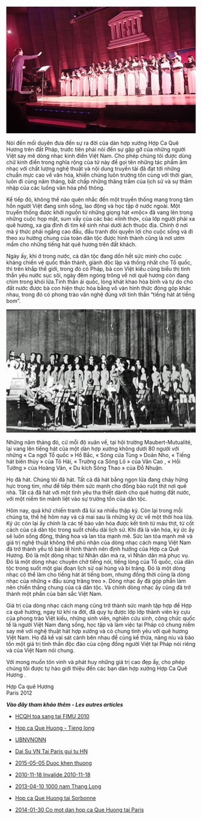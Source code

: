 <!--
title: Sự ra đời của Hợp Ca Quê Hương
author: Tích Kỳ
-->

![](01.jpg)

Nói đến mối duyên đưa đến sự ra đời của dàn hợp xướng  Hợp Ca Quê Hương  trên đất Pháp, trước tiên phải nói đến sự gặp gỡ của những người Việt say mê dòng nhạc kinh điển Việt Nam. Cho phép chúng tôi được dùng chữ kinh điển trong nghĩa rộng của từ này để gọi tên những tác phẩm âm nhạc với chất lượng nghệ thuật và nội dung truyền tải đã đạt tới những chuẩn mực cao về văn hóa, khiến chúng luôn trường tồn cùng với thời gian, luôn đi cùng năm tháng, bất chấp những thăng trầm của lịch sử và sự thâm nhập của các luồng văn hóa phổ thông.

Kế tiếp đó, không thể nào quên nhắc đến một truyền thống mang trong tâm hồn người Việt đang sinh sống, lao động và học tập ở nước ngoài. Một truyền thống được khởi nguồn từ những giọng hát «mộc» đã vang lên trong những cuộc họp mặt, sum vầy của các bác «lính thợ», của lớp người phải xa quê hương, xa gia đình đi tìm kế sinh nhai dưới ách thuộc địa. Chính ở nơi mà ý thức phải ngẩng cao đầu, đấu tranh đòi quyền lợi cho cuộc sống và đi theo xu hướng chung của toàn dân tộc được hình thành cũng là nơi ươm mầm cho những tiếng hát quê hương trên đất khách.           

Ngày ấy, khi ở trong nước, cả dân tộc đang dồn hết sức mình cho cuộc kháng chiến vệ quốc thần thánh, giành độc lập và thống nhất cho Tổ quốc, thì trên khắp thế giới, trong đó có Pháp, bà con Việt kiều cũng biểu thị tinh thần yêu nước sục sôi, ngày đêm ngóng trông về nơi quê hương còn đang chìm trong khói lửa.Tinh thần ái quốc, lòng khát khao hòa bình và tự do cho đất nước được bà con hiện thực hóa bằng vô vàn hình thức đóng góp khác nhau, trong đó có phong trào văn nghệ đúng với tinh thần “tiếng hát át tiếng bom”.

![](02.jpg)
      
Những năm tháng đó, cứ mỗi độ xuân về, tại hội trường Maubert-Mutualité, lại vang lên tiếng hát của một dàn hợp xướng không dưới 80 người với những « Ca ngợi Tổ quốc » Hồ Bắc, « Sóng cửa Tùng »  Doãn Nho,  « Tiếng hát biên thùy » của Tô Hải,  « Trường ca Sông Lô » của Văn Cao , « Hồi Tưởng » của Hoàng Vân, « Du kích Sông Thao » của Đỗ Nhuận.

Họ đã hát. Chúng tôi đã hát. Tất cả đã hát bằng ngọn lửa đang cháy hừng hực trong tim, như để tiếp thêm sức mạnh cho đồng bào ruột thịt nơi quê nhà.  Tất cả đã hát với một tình yêu tha thiết dành cho quê hương đất nước, với một niềm tin mãnh liệt vào sự trường tồn của dân tộc.

Hôm nay, quá khứ chiến tranh đã lùi xa nhiều thập kỷ. Còn lại trong mỗi chúng ta, thế hệ hôm nay và cả mai sau là những ký ức về một thời hoa lửa. Ký ức còn lại ấy chính là các tế bào văn hóa được kết tinh từ máu thịt, từ cốt cách của cả dân tộc trong suốt chiều dài lịch sử. Khi đã là văn hóa, ký ức ấy sẽ luôn sống động, thăng hoa và lan tỏa mạnh mẽ. Sức lan tỏa mạnh mẽ và giá trị nghệ thuật không thể phủ nhận của dòng nhạc cách mạng Việt Nam đã trở thành yếu tố bản lề hình thành nên định hướng của Hợp ca Quê Hương. Đó là một dòng nhạc từ Nhân dân mà ra, vì Nhân dân mà phục vụ. Đó là một dòng nhạc chuyên chở tiếng nói, tiếng lòng của Tổ quốc, của dân tộc trong suốt một giai đoạn lịch sử oai hùng và bi tráng. Đó là một dòng nhạc có thể làm cho tiếng hát át tiếng bom, nhưng đồng thời cũng là dòng nhạc của những « đầu súng trăng treo ». Dòng nhạc ấy đã góp phần làm nên chiến thắng chung của cả dân tộc. Và chính dòng nhạc ấy cũng đã trở thành một phần của bản sắc Việt Nam.

Giá trị của dòng nhạc cách mạng cũng trở thành sức mạnh tập hợp để Hợp ca quê hương, ngay từ khi ra đời, đã quy tụ được lớp lớp thành viên kỳ cựu của phong trào Việt kiều,  những sinh viên, nghiên cứu sinh, công chức quốc tế là người Việt Nam đang sống, học tập và làm việc tại Pháp có chung niềm say mê với nghệ thuật hát hợp xướng và có chung tình yêu với quê hương Việt Nam. Họ đã kề vai sát cánh bên nhau để cùng kế thừa, nâng niu và bảo tồn một giá trị tinh thần độc đáo của cộng đồng người Việt tại Pháp nói riêng và của Việt Nam nói chung.

Với mong muốn tôn vinh và phát huy những giá trị cao đẹp ấy, cho phép chúng tôi được tự hào giới thiệu đến các bạn dàn hợp xướng  Hợp Ca Quê Hương .

Hợp Ca quê Hương  
Paris 2012

***Vào đây tham khảo thêm - Les autres articles*** 

* [HCQH toa sang tai FIMU 2010](/#post/2010-05-25%20HCQH%20toa%20sang%20tai%20FIMU%202010)

* [Hop ca Que Huong - Tieng long](/#post/2014-01-29%20Hop%20ca%20Que%20Huong%20-%20Tieng%20long)

* [UBNVNONN](/#post/2012-10-18%20%20%20UBNVNONN)

* [Dai Su VN Tai Paris gui tu HN](/#post/2012-10-12%20%20Dai%20Su%20VN%20Tai%20Paris%20gui%20tu%20HN)

* [2015-05-05 Duoc khen thuong](/#post/2015-05-05%20Duoc%20khen%20thuong)

* [2010-11-18 Invalide 2010-11-18](/#post/2010-11-18%20Invalide%202010-11-18)

* [2013-04-10 1000 nam Thang Long](/#post/2013-04-10%201000%20nam%20Thang%20Long)

* [Hop ca Que Huong tai Sorbonne](/#post/2014-01-20%20Hop%20ca%20Que%20Huong%20tai%20Sorbonne) 

* [2014-01-30 Co mot dan hop ca Que Huong tai Paris](/#post/2014-01-30%20Co%20mot%20dan%20hop%20ca%20Que%20Huong%20tai%20Paris)






